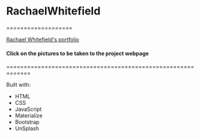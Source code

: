 # RachaelWhitefield
===================

[Rachael Whitefield's portfolio](https://rachaelwhitefield.github.io/RachaelWhitefield/)

#### Click on the pictures to be taken to the project webpage
=============================================================


Built with:
* HTML
* CSS
* JavaScript
* Materialize
* Bootstrap
* UnSplash

